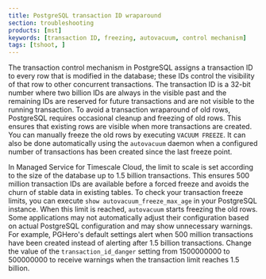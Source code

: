```yaml
---
title: PostgreSQL transaction ID wraparound
section: troubleshooting
products: [mst]
keywords: [transaction ID, freezing, autovacuum, control mechanism]
tags: [tshoot, ]
---
```


The transaction control mechanism in PostgreSQL assigns a transaction ID to
every row that is modified in the database; these IDs control the visibility of
that row to other concurrent transactions. The transaction ID is a 32-bit number
where two billion IDs are always in the visible past and the remaining IDs are
reserved for future transactions and are not visible to the running transaction.
To avoid a transaction wraparound of old rows, PostgreSQL requires occasional
cleanup and freezing of old rows. This ensures that existing rows are visible
when more transactions are created. You can manually freeze the old rows by
executing `VACUUM FREEZE`. It can also be done automatically using the
`autovacuum` daemon when a configured number of transactions has been created
since the last freeze point.

In Managed Service for Timescale Cloud, the limit to scale is set according to
the size of the database up to 1.5 billion transactions. This ensures 500
million transaction IDs are available before a forced freeze and avoids the
churn of stable data in existing tables. To check your transaction freeze
limits, you can execute `show autovacuum_freeze_max_age` in your PostgreSQL
instance. When this limit is reached, `autovacuum` starts freezing the old rows.
Some applications may not automatically adjust their configuration based on
actual PostgreSQL configuration and may show unnecessary warnings. For example,
PGHero's default settings alert when 500 million transactions have been created
instead of alerting after 1.5 billion transactions. Change the value of the
`transaction_id_danger` setting from 1500000000 to 500000000 to receive warnings
when the transaction limit reaches 1.5 billion.